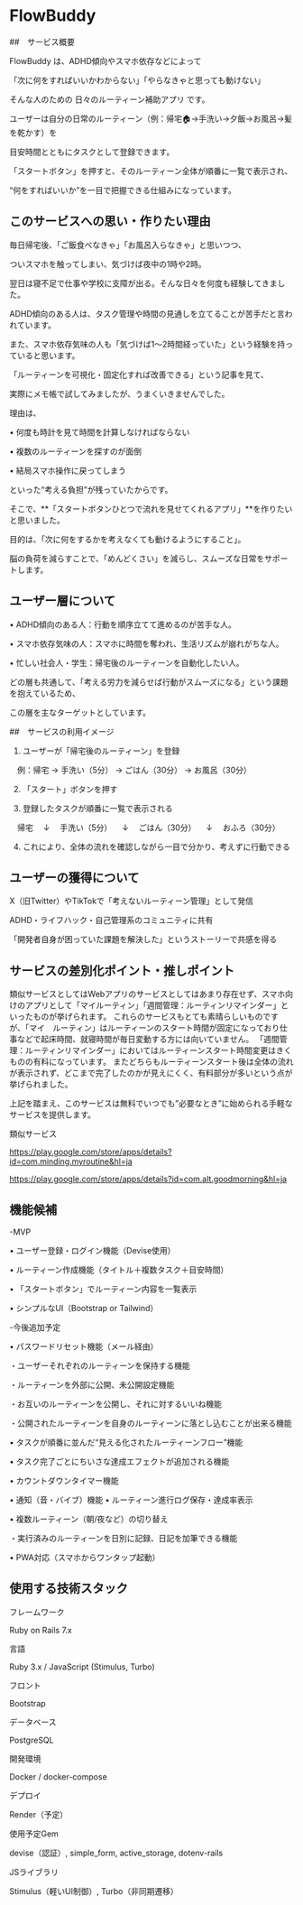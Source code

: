 # FlowBuddy

##　サービス概要

FlowBuddy は、ADHD傾向やスマホ依存などによって

「次に何をすればいいかわからない」「やらなきゃと思っても動けない」

そんな人のための 日々のルーティーン補助アプリ です。


ユーザーは自分の日常のルーティーン（例：帰宅🏠→手洗い→夕飯→お風呂→髪を乾かす）を

目安時間とともにタスクとして登録できます。


「スタートボタン」を押すと、そのルーティーン全体が順番に一覧で表示され、

“何をすればいいか”を一目で把握できる仕組みになっています。



## このサービスへの思い・作りたい理由

毎日帰宅後、「ご飯食べなきゃ」「お風呂入らなきゃ」と思いつつ、

ついスマホを触ってしまい、気づけば夜中の1時や2時。

翌日は寝不足で仕事や学校に支障が出る。そんな日々を何度も経験してきました。


ADHD傾向のある人は、タスク管理や時間の見通しを立てることが苦手だと言われています。

また、スマホ依存気味の人も「気づけば1〜2時間経っていた」という経験を持っていると思います。


「ルーティーンを可視化・固定化すれば改善できる」という記事を見て、

実際にメモ帳で試してみましたが、うまくいきませんでした。

理由は、

• 何度も時計を見て時間を計算しなければならない

• 複数のルーティーンを探すのが面倒

• 結局スマホ操作に戻ってしまう

といった“考える負担”が残っていたからです。



そこで、**「スタートボタンひとつで流れを見せてくれるアプリ」**を作りたいと思いました。



目的は、「次に何をするかを考えなくても動けるようにすること」。

脳の負荷を減らすことで、「めんどくさい」を減らし、スムーズな日常をサポートします。


## ユーザー層について

• ADHD傾向のある人：行動を順序立てて進めるのが苦手な人。

• スマホ依存気味の人：スマホに時間を奪われ、生活リズムが崩れがちな人。

• 忙しい社会人・学生：帰宅後のルーティーンを自動化したい人。



どの層も共通して、「考える労力を減らせば行動がスムーズになる」という課題を抱えているため、

この層を主なターゲットとしています。




##　サービスの利用イメージ

1. ユーザーが「帰宅後のルーティーン」を登録

　例：帰宅 → 手洗い（5分） → ごはん（30分） → お風呂（30分）

2. 「スタート」ボタンを押す

3. 登録したタスクが順番に一覧で表示される

　帰宅
 　↓
　手洗い（5分）
 　↓
　ごはん（30分）
 　↓
　おふろ（30分） 　

4. これにより、全体の流れを確認しながら一目で分かり、考えずに行動できる



## ユーザーの獲得について

X（旧Twitter）やTikTokで「考えないルーティーン管理」として発信

ADHD・ライフハック・自己管理系のコミュニティに共有

「開発者自身が困っていた課題を解決した」というストーリーで共感を得る


## サービスの差別化ポイント・推しポイント

類似サービスとしてはWebアプリのサービスとしてはあまり存在せず、スマホ向けのアプリとして「マイルーティン」「週間管理：ルーティンリマインダー」といったものが挙げられます。
これらのサービスもとても素晴らしいものですが、「マイ　ルーティン」はルーティーンのスタート時間が固定になっており仕事などで起床時間、就寝時間が毎日変動する方には向いていません。
「週間管理：ルーティンリマインダー」においてはルーティーンスタート時間変更はきくものの有料になっています。
またどちらもルーティーンスタート後は全体の流れが表示されず、どこまで完了したのかが見えにくく、有料部分が多いという点が挙げられました。

上記を踏まえ、このサービスは無料でいつでも”必要なとき”に始められる手軽なサービスを提供します。


類似サービス

https://play.google.com/store/apps/details?id=com.minding.myroutine&hl=ja

https://play.google.com/store/apps/details?id=com.alt.goodmorning&hl=ja


## 機能候補

-MVP

• ユーザー登録・ログイン機能（Devise使用）

• ルーティーン作成機能（タイトル＋複数タスク＋目安時間）

• 「スタートボタン」でルーティーン内容を一覧表示

• シンプルなUI（Bootstrap or Tailwind）



-今後追加予定

• パスワードリセット機能（メール経由）

・ユーザーそれぞれのルーティーンを保持する機能

・ルーティーンを外部に公開、未公開設定機能

・お互いのルーティーンを公開し、それに対するいいね機能

・公開されたルーティーンを自身のルーティーンに落とし込むことが出来る機能

• タスクが順番に並んだ“見える化されたルーティーンフロー”機能

• タスク完了ごとにちいさな達成エフェクトが追加される機能

• カウントダウンタイマー機能

• 通知（音・バイブ）機能
• ルーティーン進行ログ保存・達成率表示

• 複数ルーティーン（朝/夜など）の切り替え

・実行済みのルーティーンを日別に記録、日記を加筆できる機能

• PWA対応（スマホからワンタップ起動）

## 使用する技術スタック

フレームワーク

Ruby on Rails 7.x

言語

Ruby 3.x / JavaScript (Stimulus, Turbo)

フロント

Bootstrap

データベース

PostgreSQL

開発環境

Docker / docker-compose

デプロイ

Render（予定）

使用予定Gem

devise（認証）, simple_form, active_storage, dotenv-rails

JSライブラリ

Stimulus（軽いUI制御）, Turbo（非同期遷移）
